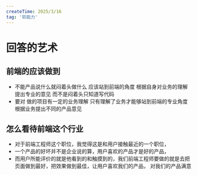 ```yaml
---
createTime: 2025/3/16
tag: '软能力'
---
```

# 回答的艺术

## 前端的应该做到

* 不能产品说什么就闷着头做什么 应该站到前端的角度 根据自身对业务的理解 提出专业的意见 而不是闷着头只知道写代码
* 要对 做的项目有一定的业务理解 只有理解了业务才能够站到前端的专业角度根据业务提出不同的产品意见

## 怎么看待前端这个行业

* 对于前端工程师这个职位，我觉得这是和用户接触最近的一个职位，
* 一个产品的好坏并不是企业说的算，用户喜欢的产品才是好的产品，
* 而用户所能评价的就是他看到的和触摸到的，我们前端工程师要做的就是去把页面做到最好，把效果做到最佳，让用户喜欢我们的产品， 对我们的产品满意
